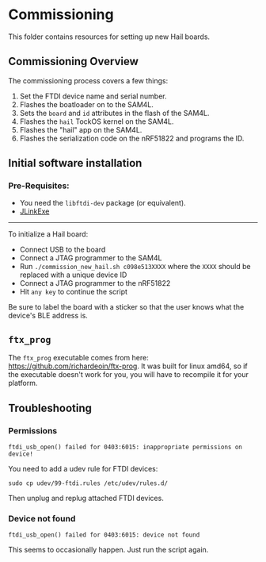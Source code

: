 Commissioning
=============

This folder contains resources for setting up new Hail boards.

Commissioning Overview
----------------------

The commissioning process covers a few things:

1. Set the FTDI device name and serial number.
2. Flashes the boatloader on to the SAM4L.
3. Sets the `board` and `id` attributes in the flash of the SAM4L.
4. Flashes the `hail` TockOS kernel on the SAM4L.
5. Flashes the "hail" app on the SAM4L.
6. Flashes the serialization code on the nRF51822 and programs the ID.

Initial software installation
-----------------------------

### Pre-Requisites:

  - You need the `libftdi-dev` package (or equivalent).
  - [JLinkExe](https://www.segger.com/downloads/jlink#J-LinkSoftwareAndDocumentationPack)

-------------

To initialize a Hail board:

 * Connect USB to the board
 * Connect a JTAG programmer to the SAM4L
 * Run `./commission_new_hail.sh c098e513XXXX` where the `XXXX` should be
   replaced with a unique device ID
 * Connect a JTAG programmer to the nRF51822
 * Hit `any key` to continue the script

Be sure to label the board with a sticker so that the user knows what the
device's BLE address is.


`ftx_prog`
----------

The `ftx_prog` executable comes from here:
https://github.com/richardeoin/ftx-prog.
It was built for linux amd64, so if the executable doesn't work for you,
you will have to recompile it for your platform.


Troubleshooting
---------------

### Permissions

    ftdi_usb_open() failed for 0403:6015: inappropriate permissions on device!

You need to add a udev rule for FTDI devices:

    sudo cp udev/99-ftdi.rules /etc/udev/rules.d/

Then unplug and replug attached FTDI devices.


### Device not found

    ftdi_usb_open() failed for 0403:6015: device not found

This seems to occasionally happen. Just run the script again.
